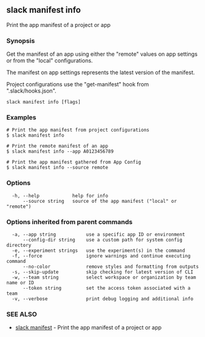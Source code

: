 ## slack manifest info

Print the app manifest of a project or app

### Synopsis

Get the manifest of an app using either the "remote" values on app settings
or from the "local" configurations.

The manifest on app settings represents the latest version of the manifest.

Project configurations use the "get-manifest" hook from ".slack/hooks.json".

```
slack manifest info [flags]
```

### Examples

```
# Print the app manifest from project configurations
$ slack manifest info

# Print the remote manifest of an app
$ slack manifest info --app A0123456789

# Print the app manifest gathered from App Config
$ slack manifest info --source remote
```

### Options

```
  -h, --help            help for info
      --source string   source of the app manifest ("local" or "remote")
```

### Options inherited from parent commands

```
  -a, --app string           use a specific app ID or environment
      --config-dir string    use a custom path for system config directory
  -e, --experiment strings   use the experiment(s) in the command
  -f, --force                ignore warnings and continue executing command
      --no-color             remove styles and formatting from outputs
  -s, --skip-update          skip checking for latest version of CLI
  -w, --team string          select workspace or organization by team name or ID
      --token string         set the access token associated with a team
  -v, --verbose              print debug logging and additional info
```

### SEE ALSO

* [slack manifest](slack_manifest)	 - Print the app manifest of a project or app

